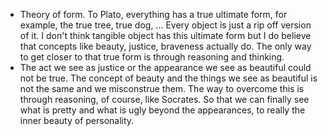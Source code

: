 
* Theory of form. To Plato, everything has a true ultimate form, for example, the true tree, true dog, ... Every object is just a rip off version of it. I don't think tangible object has this ultimate form but I do believe that concepts like beauty, justice, braveness actually do. The only way to get closer to that true form is through reasoning and thinking.
* The act we see as justice or the appearance we see as beautiful could not be true. The concept of beauty and the things we see as beautiful is not the same and we misconstrue them. The way to overcome this is through reasoning, of course, like Socrates. So that we can finally see what is pretty and what is ugly beyond the appearances, to really the inner beauty of personality. 

